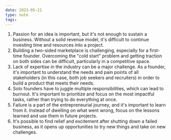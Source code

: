 ```yaml
---
date: 2023-05-21
type: note
tags: 
---
```


1.  Passion for an idea is important, but it's not enough to sustain a business. Without a solid revenue model, it's difficult to continue investing time and resources into a project.
2.  Building a two-sided marketplace is challenging, especially for a first-time founder. Overcoming the "cold start" problem and getting traction on both sides can be difficult, particularly in a competitive space.
3.  Lack of expertise in the industry can be a major challenge. As a founder, it's important to understand the needs and pain points of all stakeholders (in this case, both job seekers and recruiters) in order to build a product that meets their needs.
4.  Solo founders have to juggle multiple responsibilities, which can lead to burnout. It's important to prioritize and focus on the most impactful tasks, rather than trying to do everything at once.
5.  Failure is a part of the entrepreneurial journey, and it's important to learn from it. Instead of dwelling on what went wrong, focus on the lessons learned and use them in future projects.
6.  It's possible to find relief and excitement after shutting down a failed business, as it opens up opportunities to try new things and take on new challenges.